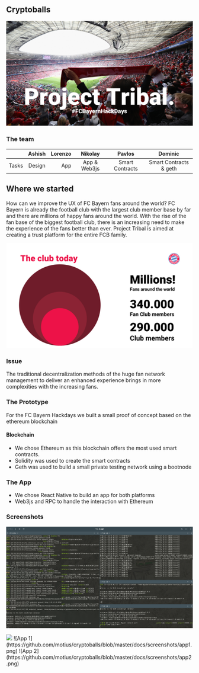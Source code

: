 ## Cryptoballs
![Project Tribal](https://github.com/motius/cryptoballs/blob/master/docs/presentation/Slide1.png)

### The team
|         | Ashish           | Lorenzo  | Nikolay | Pavlos | Dominic |
|:------------- |:-------------:| -----:|:-------:|:------:|:-------:|
| Tasks | Design | App | App & Web3js | Smart Contracts | Smart Contracts & geth |

## Where we started

How can we improve the UX of FC Bayern fans around the world? FC Bayern is already the football club with the largest club member base by far and there are millions of happy fans around the world. With the rise of the fan base of the biggest football club, there is an increasing need to make the experience of the fans better than ever. Project Tribal is aimed at creating a trust platform for the entire FCB family.

![Project Tribal](https://github.com/motius/cryptoballs/blob/master/docs/presentation/Slide4.png)

### Issue
The traditional decentralization methods of the huge fan network management to deliver an enhanced experience brings in more complexities with the increasing fans.


### The Prototype
For the FC Bayern Hackdays we built a small proof of concept based on the ethereum blockchain

#### Blockchain
- We chose Ethereum as this blockchain offers the most used smart contracts.
- Solidity was used to create the smart contracts
- Geth was used to build a small private testing network using a bootnode

### The App
- We chose React Native to build an app for both platforms
- Web3js and RPC to handle the interaction with Ethereum


### Screenshots
![Geth](https://github.com/motius/cryptoballs/blob/master/docs/screenshots/geth.png)

<img src="https://github.com/motius/cryptoballs/blob/master/docs/screenshots/app1.png)" height="400">
![App 1](https://github.com/motius/cryptoballs/blob/master/docs/screenshots/app1.png)
![App 2](https://github.com/motius/cryptoballs/blob/master/docs/screenshots/app2.png)
